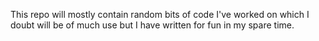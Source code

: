 This repo will mostly contain random bits of code I've worked on which I doubt will be of much use but I have written for fun in my spare time.
